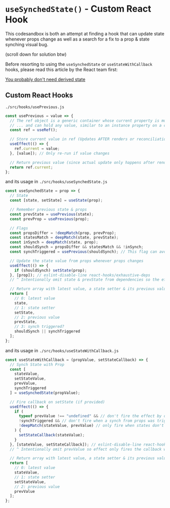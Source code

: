 # `useSynchedState()` - Custom React Hook

This codesandbox is both an attempt at finding a hook that can update state whenever props change as well as a search for a fix to a prop & state synching visual bug.

(scroll down for solution btw)

Before resorting to using the `useSynchedState` or `useStateWithCallback` hooks, please read this article by the React team first:

[You probably don't need derived state](https://reactjs.org/blog/2018/06/07/you-probably-dont-need-derived-state.html)

## Custom React Hooks

`./src/hooks/usePrevious.js`

```javascript
const usePrevious = value => {
  // The ref object is a generic container whose current property is mutable ...
  // ... and can hold any value, similar to an instance property on a class
  const ref = useRef();

  // Store current value in ref (Updates AFTER renders or reconciliations)
  useEffect(() => {
    ref.current = value;
  }, [value]); // Only re-run if value changes

  // Return previous value (since actual update only happens after render due to effect)
  return ref.current;
};
```

and its usage in `./src/hooks/useSynchedState.js`

```javascript
const useSynchedState = prop => {
  // State
  const [state, setState] = useState(prop);

  // Remember previous state & props
  const prevState = usePrevious(state);
  const prevProp = usePrevious(prop);

  // Flags
  const propsDiffer = !deepMatch(prop, prevProp);
  const statesMatch = deepMatch(state, prevState);
  const inSynch = deepMatch(state, prop);
  const shouldSynch = propsDiffer && statesMatch && !inSynch;
  const synchTriggered = usePrevious(shouldSynch); // This flag can avoid loops with callbacks

  // Update the state value from props whenever props changes
  useEffect(() => {
    if (shouldSynch) setState(prop);
  }, [prop]); // eslint-disable-line react-hooks/exhaustive-deps
  // ^ Intentionally omit state & prevState from dependencies so the effect is only run on prop change

  // Return array with latest value, a state setter & its previous value
  return [
    // 0: latest value
    state,
    // 1: state setter
    setState,
    // 2: previous value
    prevState,
    // 3: synch triggered?
    shouldSynch || synchTriggered
  ];
};
```

and its usage in `./src/hooks/useStateWithCallback.js`

```javascript
const useStateWithCallback = (propValue, setStateCallback) => {
  // Synch State with Prop
  const [
    stateValue,
    setStateValue,
    prevValue,
    synchTriggered
  ] = useSynchedState(propValue);

  // Fire callback on setState (if provided)
  useEffect(() => {
    if (
      typeof prevValue !== "undefined" && // don't fire the effect by default on first render
      !synchTriggered && // don't fire when a synch from props was triggered (avoids loops)
      !deepMatch(stateValue, prevValue) // only fire when states don't match
    ) {
      setStateCallback(stateValue);
    }
  }, [stateValue, setStateCallback]); // eslint-disable-line react-hooks/exhaustive-deps
  // ^ Intentionally omit prevValue so effect only fires the callback when stateValue was changed

  // Return array with latest value, a state setter & its previous value
  return [
    // 0: latest value
    stateValue,
    // 1: state setter
    setStateValue,
    // 2: previous value
    prevValue
  ];
};
```
